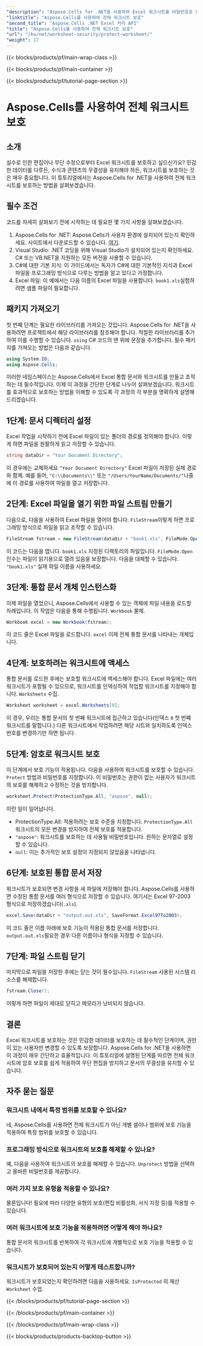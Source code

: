 ```yaml
---
"description": "Aspose.Cells for .NET을 사용하여 Excel 워크시트를 비밀번호로 보호하는 방법을 알아보세요. 데이터를 쉽게 보호하는 방법을 단계별로 안내합니다."
"linktitle": "Aspose.Cells를 사용하여 전체 워크시트 보호"
"second_title": "Aspose.Cells .NET Excel 처리 API"
"title": "Aspose.Cells를 사용하여 전체 워크시트 보호"
"url": "/ko/net/worksheet-security/protect-worksheet/"
"weight": 17
---
```


{{< blocks/products/pf/main-wrap-class >}}

{{< blocks/products/pf/main-container >}}

{{< blocks/products/pf/tutorial-page-section >}}

# Aspose.Cells를 사용하여 전체 워크시트 보호

## 소개
실수로 인한 편집이나 무단 수정으로부터 Excel 워크시트를 보호하고 싶으신가요? 민감한 데이터를 다루든, 수식과 콘텐츠의 무결성을 유지해야 하든, 워크시트를 보호하는 것은 매우 중요합니다. 이 튜토리얼에서는 Aspose.Cells for .NET을 사용하여 전체 워크시트를 보호하는 방법을 살펴보겠습니다.
## 필수 조건
코드를 자세히 살펴보기 전에 시작하는 데 필요한 몇 가지 사항을 살펴보겠습니다.
1. Aspose.Cells for .NET: Aspose.Cells가 사용자 환경에 설치되어 있는지 확인하세요. 사이트에서 다운로드할 수 있습니다. [여기](https://releases.aspose.com/cells/net/).
2. Visual Studio: .NET 코딩을 위해 Visual Studio가 설치되어 있는지 확인하세요. C# 또는 VB.NET을 지원하는 모든 버전을 사용할 수 있습니다.
3. C#에 대한 기본 지식: 이 가이드에서는 독자가 C#에 대한 기본적인 지식과 Excel 파일을 프로그래밍 방식으로 다루는 방법을 알고 있다고 가정합니다.
4. Excel 파일: 이 예에서는 다음 이름의 Excel 파일을 사용합니다. `book1.xls`실험하려면 샘플 파일이 필요합니다.
## 패키지 가져오기
첫 번째 단계는 필요한 라이브러리를 가져오는 것입니다. Aspose.Cells for .NET을 사용하려면 프로젝트에서 해당 라이브러리를 참조해야 합니다. 적절한 라이브러리를 추가하여 이를 수행할 수 있습니다. `using` C# 코드의 맨 위에 문장을 추가합니다.
필수 패키지를 가져오는 방법은 다음과 같습니다.
```csharp
using System.IO;
using Aspose.Cells;
```
이러한 네임스페이스는 Aspose.Cells에서 Excel 통합 문서와 워크시트를 만들고 조작하는 데 필수적입니다.
이제 이 과정을 간단한 단계로 나누어 살펴보겠습니다. 워크시트를 효과적으로 보호하는 방법을 이해할 수 있도록 각 과정의 각 부분을 명확하게 설명해 드리겠습니다.
## 1단계: 문서 디렉터리 설정
Excel 작업을 시작하기 전에 Excel 파일이 있는 폴더의 경로를 정의해야 합니다. 이렇게 하면 파일을 원활하게 읽고 저장할 수 있습니다.
```csharp
string dataDir = "Your Document Directory";
```
이 경우에는 교체하세요 `"Your Document Directory"` Excel 파일이 저장된 실제 경로와 함께. 예를 들어, `"C:\\Documents\\"` 또는 `"/Users/YourName/Documents/"`나중에 이 경로를 사용하여 파일을 열고 저장합니다.
## 2단계: Excel 파일을 열기 위한 파일 스트림 만들기
다음으로, 다음을 사용하여 Excel 파일을 열어야 합니다. `FileStream`이렇게 하면 프로그래밍 방식으로 파일을 읽고 조작할 수 있습니다.
```csharp
FileStream fstream = new FileStream(dataDir + "book1.xls", FileMode.Open);
```
이 코드는 다음을 엽니다. `book1.xls` 지정된 디렉토리의 파일입니다. `FileMode.Open` 인수는 파일이 읽기용으로 열려 있음을 보장합니다. 다음을 대체할 수 있습니다. `"book1.xls"` 실제 파일 이름을 사용하세요.
## 3단계: 통합 문서 개체 인스턴스화
이제 파일을 열었으니, Aspose.Cells에서 사용할 수 있는 객체에 파일 내용을 로드할 차례입니다. 이 작업은 다음을 통해 수행됩니다. `Workbook` 물체.
```csharp
Workbook excel = new Workbook(fstream);
```
이 코드 줄은 Excel 파일을 로드합니다. `excel` 이제 전체 통합 문서를 나타내는 개체입니다.
## 4단계: 보호하려는 워크시트에 액세스
통합 문서를 로드한 후에는 보호할 워크시트에 액세스해야 합니다. Excel 파일에는 여러 워크시트가 포함될 수 있으므로, 워크시트를 인덱싱하여 작업할 워크시트를 지정해야 합니다. `Worksheets` 수집.
```csharp
Worksheet worksheet = excel.Worksheets[0];
```
이 경우, 우리는 통합 문서의 첫 번째 워크시트에 접근하고 있습니다(인덱스 `0` 첫 번째 워크시트를 말합니다.) 다른 워크시트에서 작업하려면 해당 시트와 일치하도록 인덱스 번호를 변경하기만 하면 됩니다.
## 5단계: 암호로 워크시트 보호
이 단계에서 보호 기능이 적용됩니다. 다음을 사용하여 워크시트를 보호할 수 있습니다. `Protect` 방법과 비밀번호를 지정합니다. 이 비밀번호는 권한이 없는 사용자가 워크시트의 보호를 해제하고 수정하는 것을 방지합니다.
```csharp
worksheet.Protect(ProtectionType.All, "aspose", null);
```
이런 일이 일어납니다.
- ProtectionType.All: 적용하려는 보호 수준을 지정합니다. `ProtectionType.All` 워크시트의 모든 변경을 방지하여 전체 보호를 적용합니다.
- `"aspose"`: 워크시트를 보호하는 데 사용될 비밀번호입니다. 원하는 문자열로 설정할 수 있습니다.
- `null`: 이는 추가적인 보호 설정이 지정되지 않았음을 나타냅니다.
## 6단계: 보호된 통합 문서 저장
워크시트가 보호되면 변경 사항을 새 파일에 저장해야 합니다. Aspose.Cells를 사용하면 수정된 통합 문서를 여러 형식으로 저장할 수 있습니다. 여기서는 Excel 97-2003 형식으로 저장하겠습니다(`.xls`).
```csharp
excel.Save(dataDir + "output.out.xls", SaveFormat.Excel97To2003);
```
이 코드 줄은 이름 아래에 보호 기능이 적용된 통합 문서를 저장합니다. `output.out.xls`필요한 경우 다른 이름이나 형식을 지정할 수 있습니다.
## 7단계: 파일 스트림 닫기
마지막으로 파일을 저장한 후에는 닫는 것이 필수입니다. `FileStream` 사용된 시스템 리소스를 해제합니다.
```csharp
fstream.Close();
```
이렇게 하면 파일이 제대로 닫히고 메모리가 낭비되지 않습니다.
## 결론
Excel 워크시트를 보호하는 것은 민감한 데이터를 보호하는 데 필수적인 단계이며, 권한이 있는 사용자만 변경할 수 있도록 보장합니다. Aspose.Cells for .NET을 사용하면 이 과정이 매우 간단하고 효율적입니다. 이 튜토리얼에 설명된 단계를 따르면 전체 워크시트에 암호 보호를 쉽게 적용하여 무단 편집을 방지하고 문서의 무결성을 유지할 수 있습니다.
## 자주 묻는 질문
### 워크시트 내에서 특정 범위를 보호할 수 있나요?  
네, Aspose.Cells를 사용하면 전체 워크시트가 아닌 개별 셀이나 범위에 보호 기능을 적용하여 특정 범위를 보호할 수 있습니다.
### 프로그래밍 방식으로 워크시트의 보호를 해제할 수 있나요?  
예, 다음을 사용하여 워크시트의 보호를 해제할 수 있습니다. `Unprotect` 방법을 선택하고 올바른 비밀번호를 제공합니다.
### 여러 가지 보호 유형을 적용할 수 있나요?  
물론입니다! 필요에 따라 다양한 유형의 보호(편집 비활성화, 서식 지정 등)를 적용할 수 있습니다.
### 여러 워크시트에 보호 기능을 적용하려면 어떻게 해야 하나요?  
통합 문서의 워크시트를 반복하여 각 워크시트에 개별적으로 보호 기능을 적용할 수 있습니다.
### 워크시트가 보호되어 있는지 어떻게 테스트합니까?  
워크시트가 보호되었는지 확인하려면 다음을 사용하세요. `IsProtected` 의 재산 `Worksheet` 수업.

{{< /blocks/products/pf/tutorial-page-section >}}

{{< /blocks/products/pf/main-container >}}

{{< /blocks/products/pf/main-wrap-class >}}

{{< blocks/products/products-backtop-button >}}